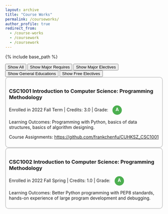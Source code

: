 ```yaml
---
layout: archive
title: "Course Works"
permalink: /courseworks/
author_profile: true
redirect_from:
  - /course-works
  - /coursework
  - /coursework
---
```


{% include base_path %}

<head>
  <style>
    .enroll-grade-box {
      display: inline-block;
      border: 2px solid #ccc; /* 边框颜色和粗细 */
      border-radius: 10px; /* 圆角半径 */
      padding: 10px; /* 内边距 */
    }
    /* Styling for each grade icon */
    .grade-icon {
      display: inline-block;
      width: 30px; /* Adjust size as needed */
      height: 30px; /* Adjust size as needed */
      border-radius: 50%;
      line-height: 25px; /* Adjust line-height to center text vertically */
      text-align: center;
      color: white;
      font-weight: bold;
      margin-left: 10px; /* Adjust spacing between grade icon and title */
    }
    .grades {
      display: inline-block; /* Ensure it stays on the same line */
    }
    .right-content {
      display: inline-block; /* Ensure it stays on the same line */
      vertical-align: middle; /* Align vertically */
    }
    /* Different background colors for each grade */
    .grade-icon.a { background-color: #4CAF50; } /* Green */
    .grade-icon.a-minus { background-color: #8BC34A; } /* Light Green */
    .grade-icon.b-plus { background-color: #CDDC39; } /* Lime */
    .grade-icon.b { background-color: #FFEB3B; } /* Yellow */
    .grade-icon.b-minus { background-color: #FFC107; } /* Amber */
    .grade-icon.c-plus { background-color: #FF9800; } /* Orange */
    .grade-icon.c { background-color: #FF5722; } /* Deep Orange */
    .grade-icon.c-minus { background-color: #F44336; } /* Red */
    .grade-icon.d { background-color: #E91E63; } /* Pink */
    .grade-icon.f { background-color: #9C27B0; } /* Purple */
  </style>
</head>

<body>
  <button class="filter-btn" onclick="filterBoxes('all')">Show All</button>
  <button class="filter-btn" onclick="filterBoxes('mr')">Show Major Requires</button>
  <button class="filter-btn" onclick="filterBoxes('me')">Show Major Electives</button>
  <button class="filter-btn" onclick="filterBoxes('ge')">Show General Educations</button>
  <button class="filter-btn" onclick="filterBoxes('fe')">Show Free Electives</button>
  <div id="enroll-grade-container">
    <div class="enroll-grade-box mr">
      <h3>CSC1001 Introduction to Computer Science: Programming Methodology</h3>
      <p>Enrolled in 2022 Fall Term | Credits: 3.0 | Grade:
      <span class="right-content">
        <span class="grades"><span class="grade-icon a">A</span></span>
      </span></p>
      <p>Learning Outcomes: Programming with Python, basics of data structures, basics of algorithm designing.
      <p>Course Assignments: <a href="https://github.com/frankchenfu/CUHKSZ_CSC1001">https://github.com/frankchenfu/CUHKSZ_CSC1001</a></p>
    </div>
    <div class="enroll-grade-box me">
      <h3>CSC1002 Introduction to Computer Science: Programming Methodology</h3>
      <p>Enrolled in 2022 Fall Spring | Credits: 1.0 | Grade:
      <span class="right-content">
        <span class="grades"><span class="grade-icon a">A</span></span>
      </span></p>
      <p>Learning Outcomes: Better Python programming with PEP8 standards, hands-on experience of large program development and debugging.
    </div>
  </div>
  <script>
    function filterBoxes(tag) {
      var boxes = document.querySelectorAll('.enroll-grade-box');

      boxes.forEach(function(box) {
        if (tag === 'all' || box.classList.contains(tag)) {
          box.style.display = 'inline-block';
        } else {
          box.style.display = 'none';
        }
      });
    }
  </script>
</body>